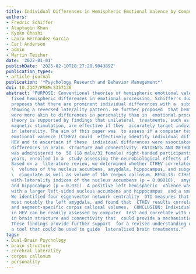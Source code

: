 ```yaml
---
title: Individual Differences in Hemispheric Emotional Valence by Computerized Test Correlate with Lateralized Differences in Nucleus Accumbens, Hippocampal and Amygdala Volumes
authors:
- Fredric Schiffer
- Alaptagin Khan
- Kyoko Ohashi
- Laura Hernandez-Garcia
- Carl Anderson
- admin
- Martin Teicher
date: '2022-01-01'
publishDate: '2025-02-10T18:27:28.984389Z'
publication_types:
- article-journal
publication: '*Psychology Research and Behavior Management*'
doi: 10.2147/PRBM.S357138
abstract: "PURPOSE: Conventional theories of hemispheric emotional valence (HEV) postulate
  fixed hemispheric differences in emotional processing. Schiffer's dual brain  psychology
  proposes that there are prominent individual differences with a  substantial subset
  showing a reversed laterality pattern. He further proposed  that hemispheric differences
  were more akin to differences in personality than in  emotional processing. This
  theory is supported by findings that unilateral  treatments, such as transcranial
  magnetic stimulation, are effective if they  accurately target individual differences
  in laterality. The aim of this paper was  to assess if a computer test of hemispheric
  emotional valence (CTHEV) could  effectively identify individual differences in
  HEV and to ascertain if these  individual differences were associated with underlying
  differences in brain  structure and connectivity. PATIENTS AND METHODS: The CTHEV
  was administered to  50 (18 male/32 female) right-handed participants, aged 18-19
  years, enrolled in a  study assessing the neurobiological effects of childhood maltreatment.
  Based on a  literature review, we determined whether CTHEV correlated with lateralized\
  \  volumes of the nucleus accumbens, amygdala, hippocampus, and subgenual anterior\
  \  cingulate as well as volume of the corpus callosum. RESULTS: CTHEV scores  correlated
  with laterality indices of the nucleus accumbens (p = 0.00016),  amygdala (p = 0.0138)
  and hippocampus (p = 0.031). A positive left hemispheric  valence was associated
  with a larger left-sided nucleus accumbens and hippocampus  and a smaller left amygdala.
  We identified four eigenvector network centrality  DTI measures that predict CTHEV,
  most notably the left amygdala, and found that  CTHEV results correlated with total
  and segment-specific corpus callosal volumes.  CONCLUSION: Individual differences
  in HEV can be readily assessed by computer  test and correlate with differences
  in brain structure and connectivity that  could provide a mechanistic understanding.
  These findings provide further support  for a revised understanding of HEV and provide
  a tool that could be used to guide  lateralized brain treatments."
tags:
- Dual-Brain Psychology
- brain structure
- cerebral laterality
- corpus callosum
- personality
---
```

